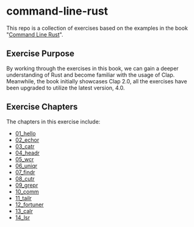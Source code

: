 # command-line-rust  

This repo is a collection of exercises based on the examples in the book "[Command Line Rust](https://www.oreilly.com/library/view/command-line-rust/9781098109424/)".  

## Exercise Purpose

By working through the exercises in this book, we can gain a deeper understanding of Rust and become familiar with the usage of Clap. Meanwhile, the book initially showcases Clap 2.0, all the exercises have been upgraded to utilize the latest version, 4.0.

## Exercise Chapters  

The chapters in this exercise include:

- [01_hello](https://github.com/marvin-hsu/command-line-rust/tree/main/01_hello)
- [02_echor](https://github.com/marvin-hsu/command-line-rust/tree/main/02_echor)
- [03_catr](https://github.com/marvin-hsu/command-line-rust/tree/main/03_catr)
- [04_headr](https://github.com/marvin-hsu/command-line-rust/tree/main/04_headr)
- [05_wcr](https://github.com/marvin-hsu/command-line-rust/tree/main/05_wcr)
- [06_uniqr](https://github.com/marvin-hsu/command-line-rust/tree/main/06_uniqr)
- [07_findr](https://github.com/marvin-hsu/command-line-rust/tree/main/07_findr)
- [08_cutr](https://github.com/marvin-hsu/command-line-rust/tree/main/08_cutr)
- [09_grepr](https://github.com/marvin-hsu/command-line-rust/tree/main/09_grepr)
- [10_comm](https://github.com/marvin-hsu/command-line-rust/tree/main/10_comm)
- [11_tailr](https://github.com/marvin-hsu/command-line-rust/tree/main/11_tailr)
- [12_fortuner](https://github.com/marvin-hsu/command-line-rust/tree/main/12_fortuner)
- [13_calr](https://github.com/marvin-hsu/command-line-rust/tree/main/13_calr)
- [14_lsr](https://github.com/marvin-hsu/command-line-rust/tree/main/14_lsr)  